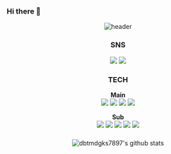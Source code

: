 ### Hi there 👋

<div align="center">

![header](https://capsule-render.vercel.app/api?type=transparent&text=welcome&&fontColor=8a2be2)

### SNS
<a href="https://www.notion.so/5582100fa01649fc96a496b8b9475567" target="_blank"><img src="https://img.shields.io/badge/Notion-000000?style=flat-square&logo=Notion&logoColor=white"/></a>
<a href="https://velog.io/@dbtmdgks7897/series" target="_blank"><img src="https://img.shields.io/badge/Velog-ADFF2F?style=flat-square&logo=Velog&logoColor=white"/></a>

### TECH
**Main**
</br>
<img src="https://img.shields.io/badge/Python-3776AB?style=for-the-badge&logo=Python&logoColor=white">
<img src="https://img.shields.io/badge/JAVA-F48220?style=for-the-badge&logo=OpenJDK&logoColor=white">
<img src="https://img.shields.io/badge/Spring Boot-6DB33F?style=for-the-badge&logo=springboot&logoColor=white">
<img src="https://img.shields.io/badge/Vus.js-4FC08D?style=for-the-badge&logo=vuedotjs&logoColor=white">
</br>

**Sub**
</br>
<img src="https://img.shields.io/badge/HTML5-E34F26?style=for-the-badge&logo=html5&logoColor=white">
<img src="https://img.shields.io/badge/CSS3-1572B6?style=for-the-badge&logo=css3&logoColor=white">
<img src="https://img.shields.io/badge/JavaScript-F7DF1E?style=for-the-badge&logo=javascript&logoColor=white">
<img src="https://img.shields.io/badge/C Sharp-239120?style=for-the-badge&logo=csharp&logoColor=white">
<img src="https://img.shields.io/badge/Unity-000000?style=for-the-badge&logo=unity&logoColor=white">
<!-- <img src="https://img.shields.io/badge/문자-색코드?style=for-the-badge&logo=이미지 이름&logoColor=white"> -->



### 

![dbtmdgks7897's github stats](https://github-readme-stats.vercel.app/api?username=dbtmdgks7897&show_icons=true&theme=tokyonight)


</div>

<!--
**dbtmdgks7897/dbtmdgks7897** is a ✨ _special_ ✨ repository because its `README.md` (this file) appears on your GitHub profile.

Here are some ideas to get you started:

- 🔭 I’m currently working on ...
- 🌱 I’m currently learning ...
- 👯 I’m looking to collaborate on ...
- 🤔 I’m looking for help with ...
- 💬 Ask me about ...
- 📫 How to reach me: ...
- 😄 Pronouns: ...
- ⚡ Fun fact: ...
-->
